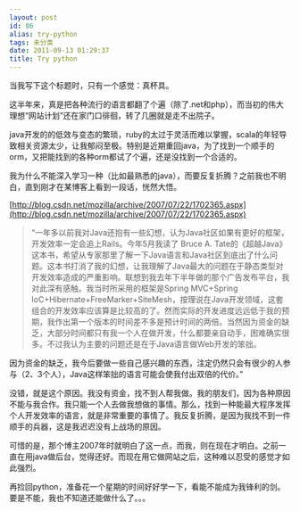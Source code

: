 ```yaml
---
layout: post
id: 86
alias: try-python
tags: 未分类
date: 2011-09-13 01:29:37
title: Try python
---
```


当我写下这个标题时，只有一个感觉：真杯具。

这半年来，真是把各种流行的语言都翻了个遍（除了.net和php），而当初的伟大理想“网站计划”还在家门口徘徊，转了几圈就是走不出院子。

java开发的的低效与变态的繁琐，ruby的太过于灵活而难以掌握，scala的年轻导致相关资源太少，让我郁闷至极。特别是近期重回java，为了找到一个顺手的orm，又把能找到的各种orm都试了个遍，还是没找到一个合适的。

我为什么不能深入学习一种（比如最熟悉的java），而要反复折腾？之前我也不明白，直到刚才在某博客上看到一段话，恍然大悟。<span id="more-86"></span>

[http://blog.csdn.net/mozilla/archive/2007/07/22/1702365.aspx](http://blog.csdn.net/mozilla/archive/2007/07/22/1702365.aspx)

> “一年多以前我对Java还抱有一些幻想，认为Java社区如果有更好的框架，开发效率一定会追上Rails。今年5月我读了 Bruce A. Tate的《超越Java》这本书，希望从专家那里了解一下Java语言和Java社区到底出了什么问题。这本书打消了我的幻想，让我理解了Java最大的问题在于静态类型对开发效率造成的严重影响。联想到我去年下半年做的那个广告发布平台，我对此深有感触。我当时所采用的框架是Spring MVC+Spring IoC+Hibernate+FreeMarker+SiteMesh，按理说在Java开发领域，这套组合的开发效率应该算是比较高的了。然而实际的开发进度远远低于我的预期，我作出第一个版本的时间差不多是预计时间的两倍。当然因为资金的缺乏，大部分时间都只有我一个人在做开发，什么都要亲自动手，困难确实很多。不过我认为主要的问题还是在于Java语言做Web开发的笨拙。

因为资金的缺乏，我今后要做一些自己感兴趣的东西，注定仍然只会有很少的人参与（2、3个人），Java这样笨拙的语言可能会使我付出双倍的代价。”

没错，就是这个原因。我没有资金，找不到人帮我做。我的朋友们，因为各种原因不能与我合作。我只能一个人去做我想做的事情。那么，找到一种能最大程序发挥个人开发效率的语言，就是非常重要的事情了。我反复折腾，是因为我找不到一件顺手的兵器，这是我迟迟没有上战场的原因。

可惜的是，那个博主2007年时就明白了这一点，而我，则在现在才明白。之前一直在用java做后台，觉得还好。而现在用它做网站之后，这种难以忍受的感觉才如此强烈。

再捡回python，准备花一个星期的时间好好学一下，看能不能成为我锋利的剑。要是不能，我也不知道还能做什么了。。。

